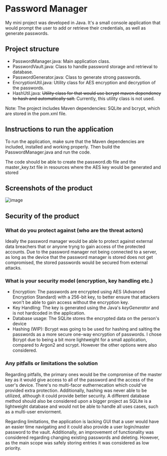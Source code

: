 # Password Manager

My mini project was developed in Java. It's a small console application that would prompt the user to add or retrieve their credentials, as well as generate passwords. 

## Project structure

- PasswordManager.java: Main application class.
- PasswordVault.java: Class to handle password storage and retrieval to database.
- PasswordGenerator.java: Class to generate strong passwords.
- EncryptionUtil.java: Utility class for AES encryption and decryption of the passwords.
- HashUtil.java: ~~Utility class for that would use bcrypt maven dependency to hash and automatically salt.~~ Currently, this utility class is not used.

Note: The project includes Maven dependencies: SQLite and bcrypt, which are stored in the pom.xml file.

## Instructions to run the application

To run the application, make sure that the Maven dependencies are included, installed and working properly. Then build the PasswordManager.java and run the code. 

The code should be able to create the password.db file and the master_key.txt file in resources where the AES key would be generated and stored

## Screenshots of the product

![image](https://github.com/user-attachments/assets/e85fbe36-186a-434f-8514-49371f4f4548)

## Security of the product

### What do you protect against (who are the threat actors)

Ideally the password manager would be able to protect against external data breachers that or anyone tryng to gain access of the protected accounts. Due to the password manager not being connected to a server, as long as the device that the password manager is stored does not get compromised, the stored passwords would be secured from external attacks.

### What is your security model (encryption, key handling etc.)

- Encryption: The passwords are encrypted using AES (Advanced Encryption Standard) with a 256-bit key, to better ensure that attackers won't be able to gain access without the encryption key.
- Key Handling: The key is generated using the Java's *keyGenerator* and is not hardcoded in the application.
- Database usage: The SQLite stores the encrypted data on the person's device
- Hashing (WIP): Bcrypt was going to be used for hashing and salting the passwords as a more secure one-way encryption of passwords. I chose Bcrypt due to being a bit more lightweight for a small application, compared to Argon2 and scrypt. However the other options were also considered.

### Any pitfalls or limitations the solution

Regarding pitfalls, the primary ones would be the compromise of the master key as it would give access to all of the password and the access of the user's device. There's no multi-facor euthernecation which could've provided extra protection. Additionally, hashing was never able to be utilized, although it could provide better security. A different database method should also be considered upon a bigger project as SQLite is a lightweight database and would not be able to handle all uses cases, such as a multi-user enviorment. 

Regarding limitations, the application is lacking GUI that a user would have an easier time navigating and it could also provide a user login/master password to the vault. Additionally, an improvement of functionality was considered regarding changing existing passwords and deleting. However, as the main scope was safely storing entries it was considered as low priority.
